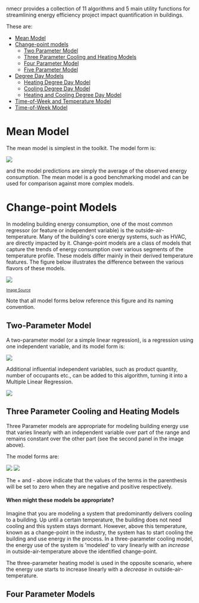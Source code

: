 nmecr provides a collection of 11 algorithms and 5 main utility functions for streamlining energy efficiency project impact quantification in buildings. 

These are:

* [Mean Model](#mean-model)
* [Change-point models](#change-point-models)
  * [Two Parameter Model](#two-parameter-model)
  * [Three Parameter Cooling and Heating Models](#three-parameter-cooling-and-heating-models) 
  * [Four Parameter Model](#four-parameter-model) 
  * [Five Parameter Model](#five-parameter-model) 
* [Degree Day Models](#degree-day-models) 
  * [Heating Degree Day Model](#heating-degree-day-model) 
  * [Cooling Degree Day Model](#cooling-degree-day-model) 
  * [Heating and Cooling Degree Day Model](#heating-and-cooling-degree-day-model) 
* [Time-of-Week and Temperature Model](#time-of-week-and-temperature-model) 
* [Time-of-Week Model](#time-of-week-model) 


# Mean Model

The mean model is simplest in the toolkit. The model form is:

![](https://user-images.githubusercontent.com/30964555/135516727-7761a61d-1b1d-4583-af4b-d11428d8fdf0.gif)

and the model predictions are simply the average of the observed energy consumption. The mean model is a good benchmarking model and can be used for comparison against more complex models.  

# Change-point Models

In modeling building energy consumption, one of the most common regressor (or feature or independent variable) is the outside-air-temperature. Many of the building's core energy systems, such as HVAC, are directly impacted by it. Change-point models are a class of models that capture the trends of energy consumption over various segments of the temperature profile. These models differ mainly in their derived temperature features. The figure below illustrates the difference between the various flavors of these models.

![](https://user-images.githubusercontent.com/30964555/135517973-c6a322cd-8937-4005-888a-76a073bbbed2.gif)

<font size="1"> [Image Source](https://www.sciencedirect.com/science/article/abs/pii/S0378778814009645) </font> 

Note that all model forms below reference this figure and its naming convention.

## Two-Parameter Model

A two-parameter model (or a simple linear regression), is a regression using one independent variable, and its model form is:

![](https://user-images.githubusercontent.com/30964555/135515611-be82bb65-2010-49f5-b6ee-74222f9bb5ff.gif)

Additional influential independent variables, such as product quantity, number of occupants etc., can be added to this algorithm, turning it into a Multiple Linear Regression.

![](https://user-images.githubusercontent.com/30964555/135515586-8ac66679-59aa-4dea-9637-9415e0bff363.gif)


## Three Parameter Cooling and Heating Models

Three Parameter models are appropriate for modeling building energy use that varies linearly with an independent variable over part of the range and remains constant over the other part (see the second panel in the image above).

The model forms are:

![](https://user-images.githubusercontent.com/30964555/135520313-5f1fe4a9-6882-49fd-bf1e-0f8c4347c336.gif)
![](https://user-images.githubusercontent.com/30964555/135520289-7e50d978-f3f3-4e02-8168-1594f62d8f72.gif)

The + and - above indicate that the values of the terms in the parenthesis will be set to zero when they are negative and positive respectively.

#### When might these models be appropriate?

Imagine that you are modeling a system that predominantly delivers cooling to a building. Up until a certain temperature, the building does not need cooling and this system stays dormant. However, above this temperature, known as a change-point in the industry, the system has to start cooling the building and use energy in the process. In a three-parameter cooling model, the energy use of the system is 'modeled' to vary linearly with an *increase* in outside-air-temperature above the identified change-point.  

The three-parameter heating model is used in the opposite scenario, where the energy use starts to increase linearly with a *decrease* in outside-air-temperature.

## Four Parameter Models



